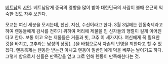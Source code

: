 [베트남](%EB%B2%A0%ED%8A%B8%EB%82%A8.md)의 [샤먼](%EC%83%A4%EB%A8%BC.md).
베트남답게 중국의 영향을 많이 받아 대한민국의 사람이 볼때 은근히 익숙한 것도 자주 보인다.

모교는 여신 세분을 모시는데, 천신, 지신, 수신이라고 한다. 3월 3일에는 렌동축제라고 하여 렌동들에게 감사를 전하기 위하여 머리에 제물을
인 신자들의 행렬이 길게 이어진다고 한다. 보통 이고 오는 제물들은 거울과 빗, 고추 이 세가지다. 여신에게 꼭 필요한 것을 바치고,
고추라는 남성의 상징(...)을 바침으로서 자손의 번영을 꾀한다고 할 수 있겠다. 렌동축제는 렌동만 받는건 아니고 렌동이 일반인에게 덕을
베푸는 날이기도 하다. 그렇게 함으로서 신들은 만족감을 얻고 그로 인해 렌동이 만족해한다는 것.  

